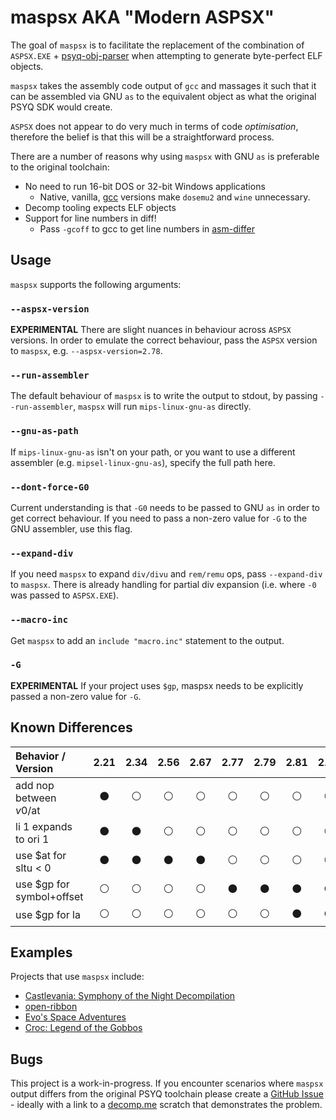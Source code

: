 # maspsx AKA "Modern ASPSX"

The goal of `maspsx` is to facilitate the replacement of the combination of `ASPSX.EXE` + [psyq-obj-parser](https://github.com/grumpycoders/pcsx-redux/tree/main/tools/psyq-obj-parser) when attempting to generate byte-perfect ELF objects.

`maspsx` takes the assembly code output of `gcc` and massages it such that it can be assembled via GNU `as` to the equivalent object as what the original PSYQ SDK would create.

`ASPSX` does not appear to do very much in terms of code *optimisation*, therefore the belief is that this will be a straightforward process.

There are a number of reasons why using `maspsx` with GNU `as` is preferable to the original toolchain:
 - No need to run 16-bit DOS or 32-bit Windows applications
   - Native, vanilla, [gcc](https://github.com/decompals/old-gcc) versions make `dosemu2` and `wine` unnecessary.
 - Decomp tooling expects ELF objects
 - Support for line numbers in diff!
   - Pass `-gcoff` to gcc to get line numbers in [asm-differ](https://github.com/simonlindholm/asm-differ)


## Usage

`maspsx` supports the following arguments:

### `--aspsx-version`
**EXPERIMENTAL** There are slight nuances in behaviour across `ASPSX` versions. In order to emulate the correct behaviour, pass the `ASPSX` version to `maspsx`, e.g. `--aspsx-version=2.78`.

### `--run-assembler`
The default behaviour of `maspsx` is to write the output to stdout, by passing `--run-assembler`, `maspsx` will run `mips-linux-gnu-as` directly.

### `--gnu-as-path`
If `mips-linux-gnu-as` isn't on your path, or you want to use a different assembler (e.g. `mipsel-linux-gnu-as`), specify the full path here.

### `--dont-force-G0`
Current understanding is that `-G0` needs to be passed to GNU `as` in order to get correct behaviour. If you need to pass a non-zero value for `-G` to the GNU assembler, use this flag.

### `--expand-div`
If you need `maspsx` to expand `div/divu` and `rem/remu` ops, pass `--expand-div` to `maspsx`. There is already handling for partial div expansion (i.e. where `-0` was passed to `ASPSX.EXE`).

### `--macro-inc`
Get `maspsx` to add an `include "macro.inc"` statement to the output.

### `-G`
**EXPERIMENTAL** If your project uses `$gp`, maspsx needs to be explicitly passed a non-zero value for `-G`.


## Known Differences

| Behavior / Version        | 2.21           | 2.34           | 2.56           | 2.67           | 2.77           | 2.79           | 2.81           | 2.86           |
|:--------------------------|:--------------:|:--------------:|:--------------:|:--------------:|:--------------:|:--------------:|:--------------:|:--------------:|
| add nop between $v0/$at   | :black_circle: | :white_circle: | :white_circle: | :white_circle: | :white_circle: | :white_circle: | :white_circle: | :white_circle: |
| li 1 expands to ori 1     | :black_circle: | :black_circle: | :white_circle: | :white_circle: | :white_circle: | :white_circle: | :white_circle: | :white_circle: |
| use $at for sltu < 0      | :black_circle: | :black_circle: | :black_circle: | :black_circle: | :white_circle: | :white_circle: | :white_circle: | :white_circle: |
| use $gp for symbol+offset | :white_circle: | :white_circle: | :white_circle: | :white_circle: | :black_circle: | :black_circle: | :black_circle: | :black_circle: |
| use $gp for la            | :white_circle: | :white_circle: | :white_circle: | :white_circle: | :white_circle: | :white_circle: | :black_circle: | :black_circle: |


## Examples

Projects that use `maspsx` include:
  - [Castlevania: Symphony of the Night Decompilation](https://github.com/Xeeynamo/sotn-decomp)
  - [open-ribbon](https://github.com/open-ribbon/open-ribbon)
  - [Evo's Space Adventures](https://github.com/mkst/esa)
  - [Croc: Legend of the Gobbos](https://github.com/Xeeynamo/croc)


## Bugs

This project is a work-in-progress. If you encounter scenarios where `maspsx` output differs from the original PSYQ toolchain please create a [GitHub Issue](https://github.com/mkst/maspsx/issues/new) - ideally with a link to a [decomp.me](https://decomp.me/) scratch that demonstrates the problem.
